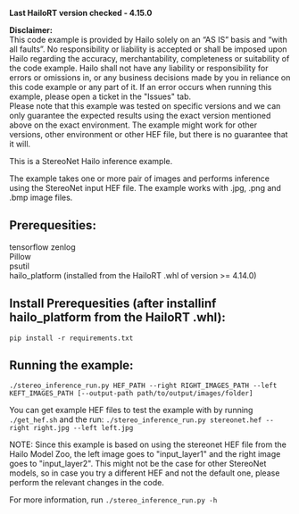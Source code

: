 **Last HailoRT version checked - 4.15.0**

**Disclaimer:** <br />
This code example is provided by Hailo solely on an “AS IS” basis and “with all faults”. No responsibility or liability is accepted or shall be imposed upon Hailo regarding the accuracy, merchantability, completeness or suitability of the code example. Hailo shall not have any liability or responsibility for errors or omissions in, or any business decisions made by you in reliance on this code example or any part of it. If an error occurs when running this example, please open a ticket in the "Issues" tab.<br />
Please note that this example was tested on specific versions and we can only guarantee the expected results using the exact version mentioned above on the exact environment. The example might work for other versions, other environment or other HEF file, but there is no guarantee that it will.


This is a StereoNet Hailo inference example.

The example takes one or more pair of images and performs inference using the StereoNet input HEF file.
The example works with .jpg, .png and .bmp image files.

## Prerequesities: 
tensorflow
zenlog  
Pillow  
psutil    
hailo_platform (installed from the HailoRT .whl of version >= 4.14.0)  

## Install Prerequesities (after installinf hailo_platform from the HailoRT .whl):
```pip install -r requirements.txt```

## Running the example:
```./stereo_inference_run.py HEF_PATH --right RIGHT_IMAGES_PATH --left KEFT_IMAGES_PATH [--output-path path/to/output/images/folder]```

You can get example HEF files to test the example with by running ```./get_hef.sh``` and the run:
```./stereo_inference_run.py stereonet.hef --right right.jpg --left left.jpg```

NOTE: Since this example is based on using the stereonet HEF file from the Hailo Model Zoo, the left image goes to "input_layer1" and the right image goes to "input_layer2". This might not be the case for other StereoNet models, so in case you try a different HEF and not the default one, please perform the relevant changes in the code.

For more information, run ```./stereo_inference_run.py -h```

